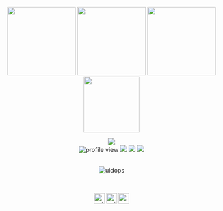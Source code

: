 <p align="center"> <img src="https://github.com/uidops/uidops.github.io/raw/master/img/01.png" height="160px" width="160px"> <img src="https://octodex.github.com/images/daftpunktocat-thomas.gif" height="160px" width="160px"> <img src="https://octodex.github.com/images/daftpunktocat-guy.gif" height="160px" width="160px"> <img src="https://github.com/uidops/uidops.github.io/raw/master/img/fuck_com.png" height="130px" width="130px"></p>
<div align="center"> <img src="text.gif"><br/>
<img alt="profile view" src="https://komarev.com/ghpvc/?username=siruidops&style=flat&color=red"> <img src="https://img.shields.io/badge/language-Python-purple">  <img src="https://img.shields.io/badge/language-C-purple"> <img src="https://img.shields.io/badge/os-Gentoo-red"> </div> <br/>

<p align="center"> <img src="https://github-readme-stats.vercel.app/api?username=uidops&show_icons=true&hide_border=true&count_private=true&theme=react" alt="uidops" /><!-- <br/> <img src="https://github-readme-stats.vercel.app/api/top-langs/?username=uidops&theme=react&count_private=true&hide_border=true" alt="uidops" /> --> </p><br/>

<p align="center"> 
  <a href="https://twitter.com/_uidops" target="blank"><img align="center" src=https://cdn.jsdelivr.net/npm/simple-icons@3.0.1/icons/twitter.svg alt="_uidops" height="25" width="25" /></a>
  <a href="https://www.instagram.com/_uidops/" target="blank"><img align="center" src="https://img.icons8.com/dusk/64/000000/instagram--v1.png" alt="_uidops" height="25" width="25" /></a>
  <a href="https://t.me/sys_call" target="blank"><img align="center" src="https://img.icons8.com/fluency/48/000000/sent.png" alt="sys_call" height="25" width="25" /></a>
</p>

